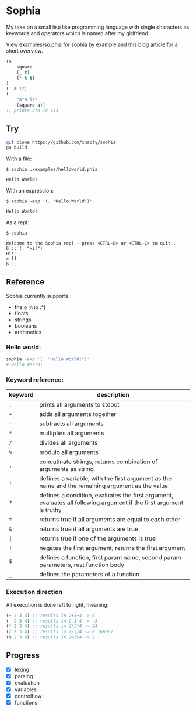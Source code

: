 # Sophia

My take on a small lisp like programming language with single characters as
keywords and operators which is named after my girlfriend.

View [examples/so.phia](examples/so.phia) for sophia by example and [this blog
article](https://xnacly.me/posts/2023/write-your-own-programming-language/) for
a short overview.

```lisp
($
    square
    (_ t)
    (* t t)
)
(: a 12)
(.
    "a*a is"
    (square a))
;; prints a*a is 144
```

## Try

```bash
git clone https://github.com/xnacly/sophia
go build
```

With a file:

```text
$ sophia ./examples/helloworld.phia

Hello World!
```

With an expression:

```
$ sophia -exp '(. "Hello World")'

Hello World!
```

As a repl:

```
$ sophia

Welcome to the Sophia repl - press <CTRL-D> or <CTRL-C> to quit...
ß :: (. "Hi!")
Hi!
= []
ß ::
```

## Reference

Sophia currently supports:

- the o in io :^)
- floats
- strings
- booleans
- arithmetics

### Hello world:

```bash
sophia -exp '(. "Hello World!")'
# Hello World!
```

### Keyword reference:

| keyword | description                                                                                                         |
| ------- | ------------------------------------------------------------------------------------------------------------------- |
| `.`     | prints all arguments to stdout                                                                                      |
| `+`     | adds all arguments together                                                                                         |
| `-`     | subtracts all arguments                                                                                             |
| `*`     | multiplies all arguments                                                                                            |
| `/`     | divides all arguments                                                                                               |
| `%`     | modulo all arguments                                                                                                |
| `,`     | concatinate strings, returns combination of arguments as string                                                     |
| `:`     | defines a variable, with the first argument as the name and the remaining argument as the value                     |
| `?`     | defines a condition, evaluates the first argument, evaluates all following argument if the first argument is truthy |
| `=`     | returns true if all arguments are equal to each other                                                               |
| `&`     | returns true if all arguments are true                                                                              |
| `\|`    | returns true if one of the arguments is true                                                                        |
| `!`     | negates the first argument, returns the first argument                                                              |
| `$`     | defines a function, first param name, second param parameters, rest function body                                   |
| `_`     | defines the parameters of a function                                                                                |

### Execution direction

All execution is done left to right, meaning:

```lisp
(+ 2 3 4) ;; results in 2+3+4 -> 9
(- 2 3 4) ;; results in 2-3-4 -> -5
(* 2 3 4) ;; results in 2*3*4 -> 24
(/ 2 3 4) ;; results in 2/3/4 -> 0.166667
(% 2 3 4) ;; results in 2%3%4 -> 2
```

## Progress

- [x] lexing
- [x] parsing
- [x] evaluation
- [x] variables
- [x] controlflow
- [x] functions
